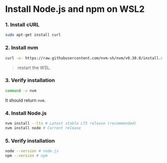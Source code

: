 # Install Node.js and npm on WSL2

### 1. Install cURL

```bash
sudo apt-get install curl
```

### 2. Install nvm

```bash
curl -o- https://raw.githubusercontent.com/nvm-sh/nvm/v0.38.0/install.sh | bash
```

> restart the WSL.

### 3. Verify installation

```bash
command -v nvm
```

It should return `nvm`.

### 4. Install Node.js

```bash
nvm install --lts # Latest stable LTS release (recommended)
nvm install node # Current release
```

### 5. Verify installation

```bash
node --version # node.js
npm --version # npm
```